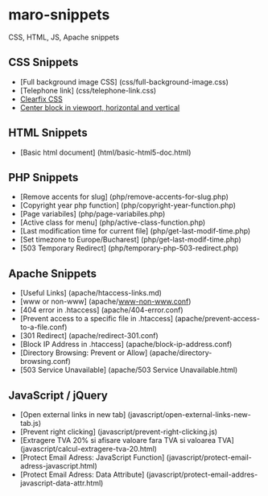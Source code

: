 # maro-snippets
CSS, HTML, JS, Apache snippets

## CSS Snippets

- [Full background image CSS] (css/full-background-image.css)
- [Telephone link] (css/telephone-link.css)
- [Clearfix CSS](css/clearfix.css)
- [Center block in viewport, horizontal and vertical](css/center-vertical-horizontal.css)


## HTML Snippets

- [Basic html document] (html/basic-html5-doc.html)

## PHP Snippets

- [Remove accents for slug] (php/remove-accents-for-slug.php)
- [Copyright year php function] (php/copyright-year-function.php)
- [Page variabiles] (php/page-variabiles.php)
- [Active class for menu] (php/active-class-function.php)
- [Last modification time for current file] (php/get-last-modif-time.php)
- [Set timezone to Europe/Bucharest] (php/get-last-modif-time.php)
- [503 Temporary Redirect] (php/temporary-php-503-redirect.php)

## Apache Snippets

- [Useful Links] (apache/htaccess-links.md)
- [www or non-www] (apache/www-non-www.conf)
- [404 error in .htaccess] (apache/404-error.conf)
- [Prevent access to a specific file in .htaccess] (apache/prevent-access-to-a-file.conf)
- [301 Redirect] (apache/redirect-301.conf)
- [Block IP Address in .htaccess] (apache/block-ip-address.conf)
- [Directory Browsing: Prevent or Allow] (apache/directory-browsing.conf)
- [503 Service Unavailable] (apache/503 Service Unavailable.html)

## JavaScript / jQuery

- [Open external links in new tab] (javascript/open-external-links-new-tab.js)
- [Prevent right clicking] (javascript/prevent-right-clicking.js)
- [Extragere TVA 20% si afisare valoare fara TVA si valoarea TVA] (javascript/calcul-extragere-tva-20.html)
- [Protect Email Adress: JavaScript Function] (javascript/protect-email-adress-javascript.html)
- [Protect Email Adress: Data Attribute] (javascript/protect-email-addres-javascript-data-attr.html)